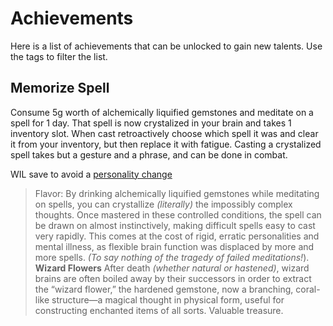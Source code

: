 # Achievements

Here is a list of achievements that can be unlocked to gain new talents. Use the tags to filter the list.

<FilterableAchievements />


## Memorize Spell
Consume 5g worth of alchemically liquified gemstones and meditate on a spell for 1 day. That spell is now crystalized in your brain and takes 1 inventory slot. When cast retroactively choose which spell it was and clear it from your inventory, but then replace it with fatigue. Casting a crystalized spell takes but a gesture and a phrase, and can be done in combat.

WIL save to avoid a [personality change](https://www.reddit.com/r/d100/comments/7hjhkj/d100_insanity_effects/)

> Flavor: By drinking alchemically liquified gemstones while meditating on spells, you can  crystallize *(literally)* the impossibly complex thoughts. Once mastered in these controlled conditions, the spell can be drawn on almost instinctively, making difficult spells easy to cast very rapidly. This comes at the cost of rigid, erratic personalities and mental illness, as flexible brain function was displaced by more and more spells. *(To say nothing of the tragedy of failed meditations!*). **Wizard Flowers** After death *(whether natural or hastened)*, wizard brains are often boiled away by their successors in order to extract the “wizard flower,” the hardened gemstone, now a branching, coral-like structure—a magical thought in physical form, useful for constructing enchanted items of all sorts. Valuable treasure.